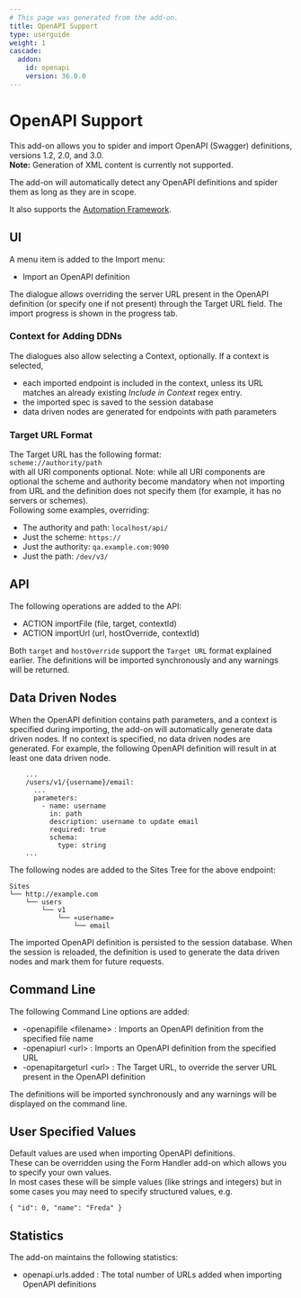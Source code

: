 ```yaml
---
# This page was generated from the add-on.
title: OpenAPI Support
type: userguide
weight: 1
cascade:
  addon:
    id: openapi
    version: 36.0.0
---
```


# OpenAPI Support

This add-on allows you to spider and import OpenAPI (Swagger) definitions, versions 1.2, 2.0, and 3.0.   
**Note:** Generation of XML content is currently not supported.   

The add-on will automatically detect any OpenAPI definitions and spider them as long as they are in scope.   

It also supports the [Automation Framework](/docs/desktop/addons/openapi-support/automation/).

## UI

A menu item is added to the Import menu:

* Import an OpenAPI definition

The dialogue allows overriding the server URL present in the OpenAPI definition (or specify one if not present) through the Target URL field. The import progress is shown in the progress tab.

### Context for Adding DDNs

The dialogues also allow selecting a Context, optionally. If a context is selected,

* each imported endpoint is included in the context, unless its URL matches an already existing *Include in Context* regex entry.
* the imported spec is saved to the session database
* data driven nodes are generated for endpoints with path parameters

### Target URL Format

The Target URL has the following format:  
`scheme://authority/path`  
with all URI components optional. Note: while all URI components are optional the scheme and authority become mandatory when not importing from URL and the definition does not specify them (for example, it has no servers or schemes).  
Following some examples, overriding:

* The authority and path: `localhost/api/`
* Just the scheme: `https://`
* Just the authority: `qa.example.com:9090`
* Just the path: `/dev/v3/`

## API

The following operations are added to the API:

* ACTION importFile (file, target, contextId)
* ACTION importUrl (url, hostOverride, contextId)

Both `target` and `hostOverride` support the `Target URL` format explained earlier. The definitions will be imported synchronously and any warnings will be returned.

## Data Driven Nodes

When the OpenAPI definition contains path parameters, and a context is specified during importing, the add-on will automatically generate data driven nodes. If no context is specified, no data driven nodes are generated. For example, the following OpenAPI definition will result in at least one data driven node.

```
    ...
    /users/v1/{username}/email:
      ...
      parameters:
        - name: username
          in: path
          description: username to update email
          required: true
          schema:
            type: string
    ...
```

The following nodes are added to the Sites Tree for the above endpoint:

```
Sites
└── http://example.com
    └── users
        └── v1
            └── «username»
                └── email
```

The imported OpenAPI definition is persisted to the session database. When the session is reloaded, the definition is used to generate the data driven nodes and mark them for future requests.

## Command Line

The following Command Line options are added:

* -openapifile \<filename\> : Imports an OpenAPI definition from the specified file name
* -openapiurl \<url\> : Imports an OpenAPI definition from the specified URL
* -openapitargeturl \<url\> : The Target URL, to override the server URL present in the OpenAPI definition

The definitions will be imported synchronously and any warnings will be displayed on the command line.

## User Specified Values

Default values are used when importing OpenAPI definitions.  
These can be overridden using the Form Handler add-on which allows you to specify your own values.  
In most cases these will be simple values (like strings and integers) but in some cases you may need to specify structured values, e.g.

```
{ "id": 0, "name": "Freda" }
```

## Statistics

The add-on maintains the following statistics:

* openapi.urls.added : The total number of URLs added when importing OpenAPI definitions
